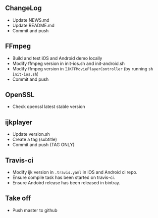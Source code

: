 ChangeLog
-----------------------
* Update NEWS.md
* Update README.md
* Commit and push

FFmpeg
-----------------------
* Build and test iOS and Android demo locally
* Modify ffmpeg version in init-ios.sh and init-android.sh
* Modify ffmpeg version in `IJKFFMoviePlayerController` (by running `sh init-ios.sh`)
* Commit and push

OpenSSL
----------------------
* Check openssl latest stable version

ijkplayer
-----------------------
* Update version.sh
* Create a tag (subtitle)
* Commit and push (TAG ONLY)

Travis-ci
-----------------------
* Modify ijk version in `.travis.yaml` in iOS and Android ci repo.
* Ensure compile task has been started on travis-ci.
* Ensure Andoird release has been released in bintray.

Take off
-----------------------
* Push master to github
